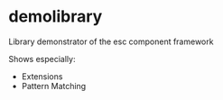# demolibrary

Library demonstrator of the esc component framework

Shows especially:
* Extensions
* Pattern Matching
